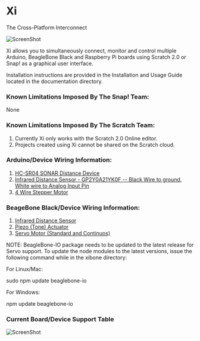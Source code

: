 Xi
======
The Cross-Platform Interconnect

![ScreenShot](https://raw.github.com/MrYsLab/Xi/master/documentation/XiLogo.png)

Xi allows you to simultaneously connect, monitor and control multiple Arduino, 
BeagleBone Black and Raspberry Pi boards using Scratch 2.0 or Snap! as a graphical user interface.

Installation instructions are provided in the Installation and Usage Guide located in the documentation directory.

### Known Limitations Imposed By The Snap! Team:
None

### Known Limitations Imposed By The Scratch Team:
1. Currently Xi only works with the Scratch 2.0 Online editor.
2. Projects created using Xi cannot be shared on the Scratch cloud.


### Arduino/Device Wiring Information:
1.    [HC-SR04 SONAR Distance Device](https://github.com/rwaldron/johnny-five/blob/master/docs/ping.md)
2.    [Infrared Distance Sensor  - GP2Y0A21YK0F -- Black Wire to ground, White wire to Analog Input Pin](https://www.adafruit.com/products/164)
3.    [4 Wire Stepper Motor](https://learn.adafruit.com/adafruit-arduino-lesson-16-stepper-motors/breadboard-layout)

### BeageBone Black/Device Wiring Information:
1.    [Infrared Distance Sensor](https://raw.github.com/MrYsLab/Xi/master/documentation/BBB_infraredWiring.png)
2.    [Piezo (Tone) Actuator](https://raw.github.com/MrYsLab/Xi/master/documentation/BBB_PiezoWiring.png)
3.    [Servo Motor (Standard and Continuos)](https://raw.github.com/MrYsLab/Xi/master/documentation/BBBservoWiring.png)

NOTE: BeagleBone-IO package needs to be updated to the latest release for Servo support. To update the node modules
to the latest versions, issue the following command while in the xibone directory:

For Linux/Mac:

sudo npm update beaglebone-io

For Windows:

npm update beaglebone-io

### Current Board/Device Support Table
![ScreenShot](https://raw.github.com/MrYsLab/Xi/master/documentation/StatusTable_17Nov14.png)